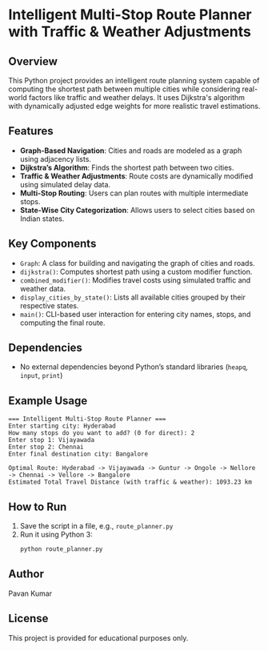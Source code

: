 
# Intelligent Multi-Stop Route Planner with Traffic & Weather Adjustments

## Overview
This Python project provides an intelligent route planning system capable of computing the shortest path between multiple cities while considering real-world factors like traffic and weather delays. It uses Dijkstra's algorithm with dynamically adjusted edge weights for more realistic travel estimations.

## Features
- **Graph-Based Navigation**: Cities and roads are modeled as a graph using adjacency lists.
- **Dijkstra’s Algorithm**: Finds the shortest path between two cities.
- **Traffic & Weather Adjustments**: Route costs are dynamically modified using simulated delay data.
- **Multi-Stop Routing**: Users can plan routes with multiple intermediate stops.
- **State-Wise City Categorization**: Allows users to select cities based on Indian states.

## Key Components
- `Graph`: A class for building and navigating the graph of cities and roads.
- `dijkstra()`: Computes shortest path using a custom modifier function.
- `combined_modifier()`: Modifies travel costs using simulated traffic and weather data.
- `display_cities_by_state()`: Lists all available cities grouped by their respective states.
- `main()`: CLI-based user interaction for entering city names, stops, and computing the final route.

## Dependencies
- No external dependencies beyond Python’s standard libraries (`heapq`, `input`, `print`)

## Example Usage
```
=== Intelligent Multi-Stop Route Planner ===
Enter starting city: Hyderabad
How many stops do you want to add? (0 for direct): 2
Enter stop 1: Vijayawada
Enter stop 2: Chennai
Enter final destination city: Bangalore

Optimal Route: Hyderabad -> Vijayawada -> Guntur -> Ongole -> Nellore -> Chennai -> Vellore -> Bangalore
Estimated Total Travel Distance (with traffic & weather): 1093.23 km
```

## How to Run
1. Save the script in a file, e.g., `route_planner.py`
2. Run it using Python 3:
   ```bash
   python route_planner.py
   ```

## Author
Pavan Kumar

## License
This project is provided for educational purposes only.

